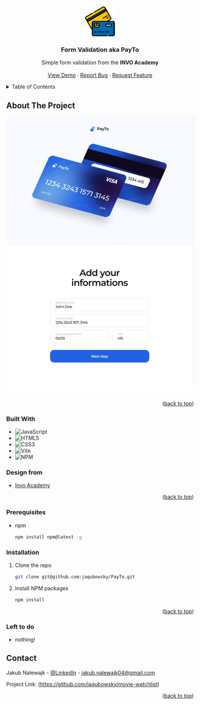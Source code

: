 <!-- PROJECT LOGO -->

<br />
<div align="center">
  <a href="https://jaqubowsky.github.io/form-validation-invo/">
    <img src="public/images/logo.png" alt="Logo" width="80" height="80">
  </a>

<h3 align="center">Form Validation aka PayTo</h3>

  <p align="center">
    Simple form validation from the <strong>INVO Academy</strong>
    <br />
    <br />
    <a href="https://jaqubowsky.github.io/form-validation-invo/">View Demo</a>
    ·
    <a href="https://jaqubowsky.github.io/form-validation-invo/issues">Report Bug</a>
    ·
    <a href="https://jaqubowsky.github.io/form-validation-invo/issues">Request Feature</a>
  </p>
</div>


<!-- TABLE OF CONTENTS -->
<details>
  <summary>Table of Contents</summary>
  <ol>
    <li>
      <a href="#about-the-project">About The Project</a>
      <ul>
        <li><a href="#built-with">Built With</a></li>
        <li><a href='#design-from'>Design</li>
      </ul>
    </li>
    <li>
      <a href="#prerequisites">Prerequisites</a>
    </li>
    <li>
      <a href="#installation">Installation</a>
    </li>
    </li>
    <li><a href="#contact">Contact</a></li>
    <li>
      <a href="#left-to-do">Left to do</a>
    </li>
  </ol>
</details>

<!-- ABOUT THE PROJECT -->
## About The Project

<div align="center">
  <a href="https://jaqubowsky.github.io/form-validation-invo/">
    <img src="public/images/tablet.png" alt="form validation home page">
  </a>
  
<p align="right">(<a href="#readme-top">back to top</a>)</p>
</div>

### Built With

* ![JavaScript][JavaScript]
* ![HTML5][HTML5]
* ![CSS3][CSS3]
* ![Vite][Vite]
* ![NPM][NPM]

### Design from
* [Invo Academy](https://platform.invo.academy/home)
<p align="right">(<a href="#readme-top">back to top</a>)</p>

<!-- GETTING STARTED -->
### Prerequisites

* npm
  ```sh
  npm install npm@latest -g
  ```

### Installation

1. Clone the repo
   ```sh
   git clone git@github.com:jaqubowsky/PayTo.git
   ```
2. Install NPM packages
   ```sh
   npm install
   ```
  
<p align="right">(<a href="#readme-top">back to top</a>)</p>

<!-- LEFT TO DO -->
### Left to do

<ul>
<li>nothing!</li>
</ul>

<!-- CONTACT -->
## Contact

Jakub Nalewajk - [@LinkedIn](https://www.linkedin.com/in/jakub-nalewajk/) - jakub.nalewajk04@gmail.com

Project Link: (https://github.com/jaqubowsky/movie-watchlist)

<p align="right">(<a href="#readme-top">back to top</a>)</p>

<!-- MARKDOWN LINKS & IMAGES -->
<!-- https://www.markdownguide.org/basic-syntax/#reference-style-links. -->
[NPM]: https://img.shields.io/badge/NPM-%23000000.svg?style=for-the-badge&logo=npm&logoColor=white
[Webpack]: https://img.shields.io/badge/webpack-%238DD6F9.svg?style=for-the-badge&logo=webpack&logoColor=black
[Vite]: https://img.shields.io/badge/Vite-B73BFE?style=for-the-badge&logo=vite&logoColor=FFD62E
[JavaScript]: https://img.shields.io/badge/javascript-%23323330.svg?style=for-the-badge&logo=javascript&logoColor=%23F7DF1E
[HTML5]: https://img.shields.io/badge/html5-%23E34F26.svg?style=for-the-badge&logo=html5&logoColor=white
[CSS3]: https://img.shields.io/badge/css3-%231572B6.svg?style=for-the-badge&logo=css3&logoColor=white

